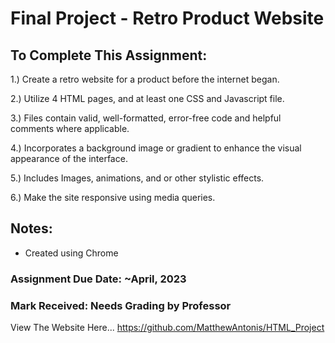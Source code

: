 # Final Project - Retro Product Website
 
## To Complete This Assignment: 

1.) Create a retro website for a product before the internet began. 

2.) Utilize 4 HTML pages, and at least one CSS and Javascript file.

3.) Files contain valid, well-formatted, error-free code and helpful comments where applicable.

4.) Incorporates a background image or gradient to enhance the visual appearance of the interface. 

5.) Includes Images, animations, and or other stylistic effects. 

6.) Make the site responsive using media queries. 

## Notes: 
- Created using Chrome

### Assignment Due Date: ~April, 2023
### Mark Received: Needs Grading by Professor

View The Website Here... https://github.com/MatthewAntonis/HTML_Project
